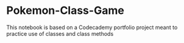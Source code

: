 # Pokemon-Class-Game
This notebook is based on a Codecademy portfolio project meant to practice use of classes and class methods
